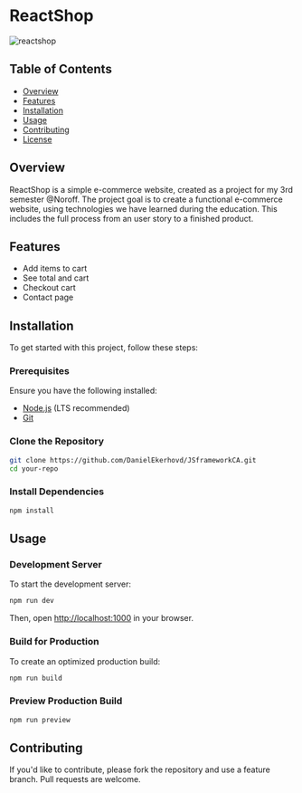 # ReactShop

![reactshop](https://github.com/user-attachments/assets/94f417a3-5d79-4a97-a93b-7eaf23d420f1)

## Table of Contents

- [Overview](#overview)
- [Features](#features)
- [Installation](#installation)
- [Usage](#usage)
- [Contributing](#contributing)
- [License](#license)

## Overview

ReactShop is a simple e-commerce website, created as a project for my 3rd semester @Noroff. The project goal is to create a functional e-commerce website, using technologies we have learned during the education. This includes the full process from an user story to a finished product.

## Features

- Add items to cart
- See total and cart
- Checkout cart
- Contact page

## Installation

To get started with this project, follow these steps:

### Prerequisites

Ensure you have the following installed:

- [Node.js](https://nodejs.org/) (LTS recommended)
- [Git](https://git-scm.com/)

### Clone the Repository

```sh
git clone https://github.com/DanielEkerhovd/JSframeworkCA.git
cd your-repo
```

### Install Dependencies

```sh
npm install
```

## Usage

### Development Server

To start the development server:

```sh
npm run dev
```

Then, open [http://localhost:1000](http://localhost:1000) in your browser.

### Build for Production

To create an optimized production build:

```sh
npm run build
```

### Preview Production Build

```sh
npm run preview
```

## Contributing

If you'd like to contribute, please fork the repository and use a feature branch. Pull requests are welcome.
